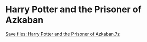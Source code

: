# Harry Potter and the Prisoner of Azkaban
[Save files: Harry Potter and the Prisoner of Azkaban.7z](Harry%20Potter%20and%20the%20Prisoner%20of%20Azkaban.7z?raw=true)
